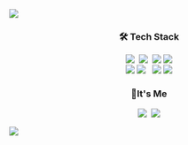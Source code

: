 <img src="https://capsule-render.vercel.app/api?type=waving&color=CDEDF8&height=130&section=header" />


<h3 align="center">🛠 Tech Stack </h3>
<p align="center">
  <img src="https://img.shields.io/badge/Python-3766AB?style=flat-square&logo=Python&logoColor=white"/></a>&nbsp 
  <img src="https://img.shields.io/badge/Java-007396?style=flat-square&logo=Java&logoColor=white"/></a>&nbsp
  <img src="https://img.shields.io/badge/HTML5-E34F26?style=flat-square&logo=html5&logoColor=white"/>
  <img src="https://img.shields.io/badge/CSS3-1572B6?style=flat-square&logo=css3&logoColor=white"/>
  
  
  <br>
    <img src="https://img.shields.io/badge/Javascript-ffb13b?style=flat-square&logo=javascript&logoColor=white"/>
  <img src="https://img.shields.io/badge/Typescript-3178C6?style=flat-square&logo=Typescript&logoColor=white"/>
  &nbsp 


  <img src="https://img.shields.io/badge/Docker-2496ED?style=flat-square&logo=Docker&logoColor=white"/>
  <img src="https://img.shields.io/badge/React-61DAFB?style=flat-square&logo=React&logoColor=black"/>
</p>

<h3 align="center">🌊It's Me </h3>
<p align="center">
  <a href="https://velog.io/@bourgeois46"><img src="https://img.shields.io/badge/Tech%20Blog-11B48A?style=flat-square&logo=Vimeo&logoColor=white&link=https://velog.io/@hyeinisfree"/></a>&nbsp
  <a href="juahsome2795@gmail.com"><img src="https://img.shields.io/badge/Gmail-d14836?style=flat-square&logo=Gmail&logoColor=white&link=kimhyein7110@gmail.com"/></a>
  <a img src="https://github.com/bourgeois46><img.shields.io/badge/GitHub-181717?style=flat-square&logo=GitHub&logoColor=white"/></a>
</p>

<img src="https://capsule-render.vercel.app/api?type=waving&color=CDEDF8&height=120&section=footer"/>


